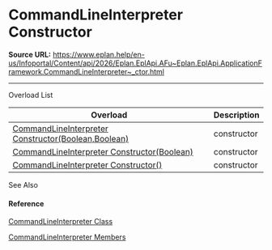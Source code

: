 # CommandLineInterpreter Constructor

**Source URL:** https://www.eplan.help/en-us/Infoportal/Content/api/2026/Eplan.EplApi.AFu~Eplan.EplApi.ApplicationFramework.CommandLineInterpreter~_ctor.html

---

Overload List

| Overload | Description |
| --- | --- |
| [CommandLineInterpreter Constructor(Boolean,Boolean)](Eplan.EplApi.AFu~Eplan.EplApi.ApplicationFramework.CommandLineInterpreter~_ctor(Boolean,Boolean).html) | constructor |
| [CommandLineInterpreter Constructor(Boolean)](Eplan.EplApi.AFu~Eplan.EplApi.ApplicationFramework.CommandLineInterpreter~_ctor(Boolean).html) | constructor |
| [CommandLineInterpreter Constructor()](Eplan.EplApi.AFu~Eplan.EplApi.ApplicationFramework.CommandLineInterpreter~_ctor().html) | constructor |



See Also

#### Reference

[CommandLineInterpreter Class](Eplan.EplApi.AFu~Eplan.EplApi.ApplicationFramework.CommandLineInterpreter.html)
  
[CommandLineInterpreter Members](Eplan.EplApi.AFu~Eplan.EplApi.ApplicationFramework.CommandLineInterpreter_members.html)